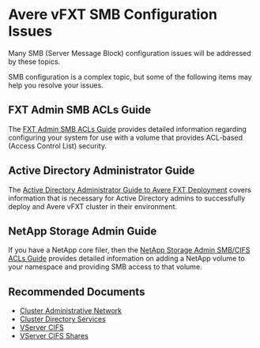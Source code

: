 <properties
    pageTitle="Avere vFXT SMB Issues"
    description="Resolve issues with Avere vFXT SMB Configurations."
    infoBubbleText="Avere vFXT SMB Configuration Issues"
    authors="jbut"
    ms.author="jebutl"
    displayOrder="1"
    articleId="averevfxt-smb"
    diagnosticScenario=""
    selfHelpType="generic"
    supportTopicIds="32609695"
    resourceTags=""
    productPesIds="16506"
    cloudEnvironments="public"
/>

# Avere vFXT SMB Configuration Issues

Many SMB (Server Message Block) configuration issues will be addressed by these topics.

SMB configuration is a complex topic, but some of the following items may help you resolve your issues.

## FXT Admin SMB ACLs Guide

The [FXT Admin SMB ACLs Guide](https://azure.github.io/Avere/legacy/pdf/avere_fxt_admin_smb_acl_guide-2016.pdf) provides detailed information regarding configuring your system for use with a volume that provides ACL-based (Access Control List) security.

## Active Directory Administrator Guide

The [Active Directory Administrator Guide to Avere FXT Deployment](https://azure.github.io/Avere/legacy/pdf/ADAdminCIFSACLsGuide_20140716.pdf) covers information that is necessary for Active Directory admins to successfully deploy and Avere vFXT cluster in their environment.

## NetApp Storage Admin Guide

If you have a NetApp core filer, then the [NetApp Storage Admin SMB/CIFS ACLs Guide](https://azure.github.io/Avere/legacy/pdf/avere_netapp_admin_smb_acl_guide-2016.pdf) provides detailed information on adding a NetApp volume to your namespace and providing SMB access to that volume.

## **Recommended Documents**

* [Cluster Administrative Network](https://azure.github.io/Avere/legacy/ops_guide/4_7/html/gui_admin_network.html)
* [Cluster Directory Services](https://azure.github.io/Avere/legacy/ops_guide/4_7/html/gui_directory_services.html)
* [VServer CIFS](https://azure.github.io/Avere/legacy/ops_guide/4_7/html/gui_cifs.html)
* [VServer CIFS Shares](https://azure.github.io/Avere/legacy/ops_guide/4_7/html/gui_cifs_shares.html)
